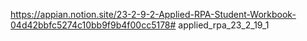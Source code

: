 https://appian.notion.site/23-2-9-2-Applied-RPA-Student-Workbook-04d42bbfc5274c10bb9f9b4f00cc5178# applied_rpa_23_2_19_1
